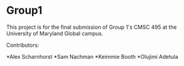 # Group1

This project is for the final submission of Group 1's CMSC 495 at the University of Maryland Global campus.


Contributors:

*Alex Scharnhorst
*Sam Nachman
*Keimmie Booth
*Olujimi Adetula


